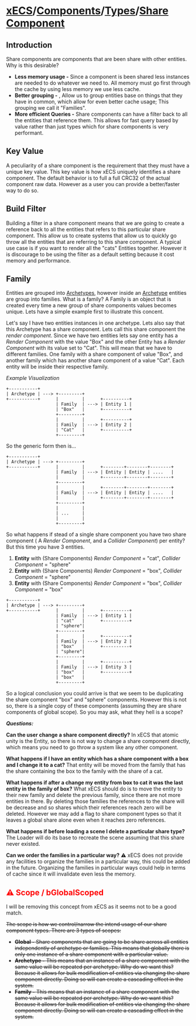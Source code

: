 # [xECS](xECS.md)/[Components](components.md)/[Types](component_Types.md)/[Share Component](component_type_share.md)

## Introduction
Share components are components that are been share with other entities. Why is this desirable?

* **Less memory usage -** Since a component is been shared less instances are needed to do whatever we need to. All memory must go first through the cache by using less memory we use less cache.
* **Better grouping -** , Allow us to group entities base on things that they have in common, which allow for even better cache usage; This grouping we call it "Families".
* **More efficient Queries -** Share components can have a filter back to all the entities that reference them. This allows for fast query based by value rather than just types which for share components is very performant. 

## Key Value

A peculiarity of a share component is the requirement that they must have a unique key value. This key value is how xECS uniquely identifies a share component. The default behavior is to full a full CRC32 of the actual component raw data. However as a user you can provide a better/faster way to do so.

## Build Filter

Building a filter in a share component means that we are going to create a reference back to all the entities that refers to this particular share component. This allow us to create systems that allow us to quickly go throw all the entities that are referring to this share component. A typical use case is if you want to render all the "cats" Entities together. However it is discourage to be using the filter as a default setting because it cost memory and performance.

## Family
Entities are grouped into [Archetypes](Archetypes.md), however inside an [Archetype](Archetypes.md) entities are group into families. What is a family? A Family is an object that is created every time a new group of share components values becomes unique. Lets have a simple example first to illustrate this concent.

Let's say I have two entities instances in one archetype. Lets also say that this Archetype has a share component. Lets call this share component the *render component*. Since we have two entities lets say one entity has a *Render Component* with the value "Box" and the other Entity has a *Render Component* with its value set to "Cat". This will mean that we have to different families. One family with a share component of value "Box", and another family which has another share component of a value "Cat". Each entity will be inside their respective family. 

*Example Visualization*
~~~
+-----------+
| Archetype | ---> +---------+
+-----------+      |         |      +----------+
                   | Family  | ---> | Entity 1 |
                   | "Box"   |      +----------+
                   +---------+      
                   |         |      +----------+
                   | Family  | ---> | Entity 2 |
                   | "Cat"   |      +----------+
                   +---------+ 
~~~

So the generic form then is...

~~~
+-----------+
| Archetype | ---> +---------+
+-----------+      |         |      +--------+--------+--------+
                   | Family  | ---> | Entity | Entity | ....   |
                   |         |      +--------+--------+--------+
                   +---------+      
                   |         |      +--------+--------+--------+
                   | Family  | ---> | Entity | Entity | ....   |
                   |         |      +--------+--------+--------+
                   +---------+ 
                   |         |
                   | ...     |
                   |         |
                   +---------+
~~~

So what happens if stead of a single share component you have two share component ( A *Render Component*, and a *Collider Component*) per entity? But this time you have 3 entities.
1. **Entity** with (Share Components) *Render Component* = "cat", *Collider Component* = "sphere"
2. **Entity** with (Share Components) *Render Component* = "box", *Collider Component* = "sphere"
3. **Entity** with (Share Components) *Render Component* = "box", *Collider Component* = "box"

~~~
+-----------+
| Archetype | ---> +---------+
+-----------+      |         |      +----------+
                   | Family  | ---> | Entity 1 |
                   | "cat"   |      +----------+
                   | "sphere"|
                   +---------+      
                   |         |      +----------+
                   | Family  | ---> | Entity 2 |
                   | "box"   |      +----------+
                   | "sphere"|
                   +---------+ 
                   |         |      +----------+
                   | Family  | ---> | Entity 3 |
                   | "box"   |      +----------+
                   | "box"   |
                   +---------+
~~~

So a logical conclusion you could arrive is that we seem to be duplicating the share component "box" and "sphere" components. However this is not so, there is a single copy of these components (assuming they are share components of global scope). So you may ask, what they hell is a scope?

***Questions:***

**Can the user change a share component directly?**
In xECS that atomic unity is the Entity, so there is not way to change a share component directly, which means you need to go throw a system like any other component.

**What happens if I have an entity which has a share component with a box and I change it to a cat?**
That entity will be moved from the family that has the share containing the box to the family with the share of a cat.

**What happens if after a change my entity from box to cat it was the last entity in the family of box?**
What xECS should do is to move the entity to their new family and delete the previous family, since there are not more entities in there. By deleting those families the references to the share will be decrease and so shares which their references reach zero will be deleted. However we may add a flag to share component types so that it leaves a global share alone even when it reaches zero references.

**What happens if before loading a scene I delete a particular share type?**
The Loader will do its base to recreate the scene assuming that this share never existed. 

**Can we order the families in a particular way?**
:warning: xECS does not provide any facilities to organize the families in a particular way, this could be added in the future. Organizing the families in particular ways could help in terms of cache since it will invalidate even less the memory.

## <span style="color:red"> :warning: Scope / bGlobalScoped</span>

I will be removing this concept from xECS as it seems not to be a good match.

<s>
The scope is how we control/narrow the intend usage of our share component types. There are 3 types of scopes:

* **Global -** Share components that are going to be share across all entities independently of archetype or families. This means that globally there is only one instance of a share component with a particular value.
* **Archetype -** This means that an instance of a share component with the same value will be repeated per archetype. Why do we want this? Because it allows for bulk modification of entities via changing the share component directly. Doing so will can create a cascading effect in the system.
* **Family -** This means that an instance of a share component with the same value will be repeated per archetype. Why do we want this? Because it allows for bulk modification of entities via changing the share component directly. Doing so will can create a cascading effect in the system.
</s>




